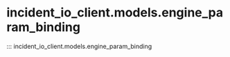 # incident_io_client.models.engine_param_binding

::: incident_io_client.models.engine_param_binding
